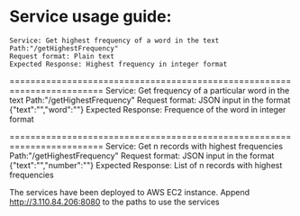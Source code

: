 Service usage guide:
========================================================================
	Service: Get highest frequency of a word in the text
	Path:"/getHighestFrequency"
	Request format: Plain text
	Expected Response: Highest frequency in integer format

========================================================================
	Service: Get frequency of a particular word in the text
	Path:"/getHighestFrequency"
	Request format: JSON input in the format {"text":"<Some text>","word":"<word to be searched>"}
	Expected Response: Frequence of the word in integer format

========================================================================
	Service: Get n records with highest frequencies
	Path:"/getHighestFrequency"
	Request format: JSON input in the format {"text":"<Some text>","number":"<number of records>"}
	Expected Response: List of n records with highest frequencies

	
The services have been deployed to AWS EC2 instance. 
Append http://3.110.84.206:8080 to the paths to use the services
